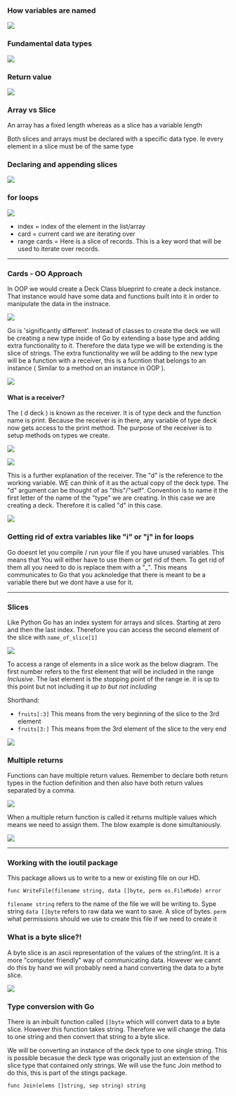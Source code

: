 ### How variables are named

![](./docs/variables.png)

### Fundamental data types

![](./docs/fundamental_data_types.png)

### Return value

![](./docs/return_value.png)

### Array vs Slice

An array has a fixed length whereas as a slice has a variable length

Both slices and arrays must be declared with a specific data type. Ie every element in a slice must be of the same type

### Declaring and appending slices

![](./docs/dec_append_slice.png)

### for loops

![](./docs/for_loop_breakdown.png)

- index = index of the element in the list/array
- card = current card we are iterating over
- range cards = Here is a slice of records. This is a key word that will be used to iterate over records.

---

### Cards - OO Approach

In OOP we would create a Deck Class blueprint to create a deck instance. That instance would have some data and functions built into it in order to manipulate the data in the instnace.

![](./docs/oo.png)

Go is 'significantly different'. Instead of classes to create the deck we will be creating a new type inside of Go by extending a base type and adding extra functionality to it. Therefore the data type we will be extending is the slice of strings. The extra functionality we will be adding to the new type will be a function with a receiver, this is a fucntion that belongs to an instance ( Similar to a method on an instance in OOP ).

![](./docs/deck_type.png)

#### What is a receiver?

The ( d deck ) is known as the receiver. It is of type deck and the function name is print. Because the receiver is in there, any variable of type deck now gets access to the print method. The purpose of the receiver is to setup methods on types we create.

![](./docs/receiver.png)

![](./docs/receiver2.png)

This is a further explanation of the receiver. The "d" is the reference to the working variable. WE can think of it as the actual copy of the deck type. The "d" argument can be thought of as "this"/"self". Convention is to name it the first letter of the name of the "type" we are creating. In this case we are creating a deck. Therefore it is called "d" in this case.

![](./docs/receiver3.png)

### Getting rid of extra variables like "i" or "j" in for loops

Go doesnt let you compile / run your file if you have unused variables. This means that You will either have to use them or get rid of them. To get rid of them all you need to do is replace them with a "\_". This means communicates to Go that you acknoledge that there is meant to be a variable there but we dont have a use for it.

---

### Slices

Like Python Go has an index system for arrays and slices. Starting at zero and then the last index. Therefore you can access the second element of the slice with `name_of_slice[1]`

![](./docs/slices1.png)

To access a range of elements in a slice work as the below diagram. The first number refers to the first element that will be included in the range _Inclusive_. The last element is the stopping point of the range ie. it is up to this point but not including it _up to but not including_

Shorthand:

- `fruits[:3]` This means from the very beginning of the slice to the 3rd element
- `fruits[3:]` This means from the 3rd element of the slice to the very end

![](./docs/slices2.png)

### Multiple returns

Functions can have multiple return values. Remember to declare both return types in the fuction definition and then also have both return values separated by a comma.

![](./docs/return_value2.png)

When a multiple return function is called it returns multiple values which means we need to assign them. The blow example is done simultaniously.

![](./docs/multiple_assignment2.png)

---

### Working with the ioutil package

This package allows us to write to a new or existing file on our HD.

`func WriteFile(filename string, data []byte, perm os.FileMode) error`

`filename string` refers to the name of the file we will be writing to. Sype string
`data []byte` refers to raw data we want to save. A slice of bytes.
`perm` what permissions should we use to create this file if we need to create it

### What is a byte slice?!

A byte slice is an ascii representation of the values of the string/int. It is a more "computer friendly" way of communicating data. However we cannt do this by hand we will probably need a hand converting the data to a byte slice.

![](./docs/byte_slice.png)

### Type conversion with Go

There is an inbuilt function called `[]byte` which will convert data to a byte slice. However this function takes string. Therefore we will change the data to one string and then convert that string to a byte slice.

We will be converting an instance of the deck type to one single string. This is possible becasue the deck type was origonally just an extension of the slice type that contained only strings. We will use the func Join method to do this, this is part of the stings package.

`func Join(elems []string, sep string) string`
